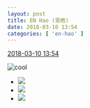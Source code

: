 ```yaml
---
layout: post
title: EN Hao (恩皓)
date: 2018-03-10 13:54
categories: [ 'en-hao' ]
---
```


<div class="weibo-info">
  <a href="https://weibo.com/6346318257/G6IMJcHDF">2018-03-10 13:54</a>
</div>

![cool](https://img.t.sinajs.cn/t4/appstyle/expression/ext/normal/8a/pcmoren_cool2017_org.png)

<!-- more -->

<ul class="weibo-pic-list-1">
  <li class="weibo-pic">
    <a href="https://wx1.sinaimg.cn/mw690/006VuvhTgy1fp7ogi2sfrj316o16oe7r.jpg"><img src="https://wx1.sinaimg.cn/thumb150/006VuvhTgy1fp7ogi2sfrj316o16oe7r.jpg"/></a>
  </li>
  <li class="weibo-pic">
    <a href="https://wx2.sinaimg.cn/mw690/006VuvhTgy1fp7ogjvgf7j316o16o1kx.jpg"><img src="https://wx2.sinaimg.cn/thumb150/006VuvhTgy1fp7ogjvgf7j316o16o1kx.jpg"/></a>
  </li>
  <li class="weibo-pic">
    <a href="https://wx3.sinaimg.cn/mw690/006VuvhTgy1fp7ogm2idwj313116okfr.jpg"><img src="https://wx3.sinaimg.cn/thumb150/006VuvhTgy1fp7ogm2idwj313116okfr.jpg"/></a>
  </li>
</ul>
